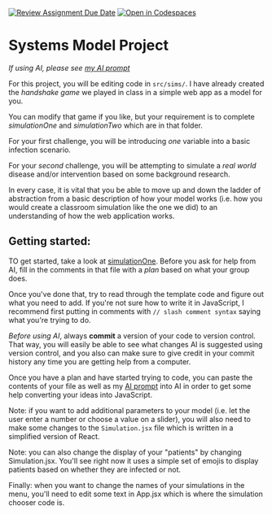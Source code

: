 [![Review Assignment Due Date](https://classroom.github.com/assets/deadline-readme-button-22041afd0340ce965d47ae6ef1cefeee28c7c493a6346c4f15d667ab976d596c.svg)](https://classroom.github.com/a/WLEqCXhW)
[![Open in Codespaces](https://classroom.github.com/assets/launch-codespace-2972f46106e565e64193e422d61a12cf1da4916b45550586e14ef0a7c637dd04.svg)](https://classroom.github.com/open-in-codespaces?assignment_repo_id=18394786)
# Systems Model Project

_If using AI, please see [my AI prompt](./src/sims/ai-prompt.md)_

For this project, you will be editing code in `src/sims/`. I have already created the _handshake game_ we played in class in a simple web app as a model for you.

You can modify that game if you like, but your requirement is to complete _simulationOne_ and _simulationTwo_ which are in that folder.

For your first challenge, you will be introducing _one_ variable into a basic
infection scenario.

For your _second_ challenge, you will be attempting to simulate a _real world_ disease and/or intervention based on some background research.

In every case, it is vital that you be able to move up and down the ladder of abstraction from a basic description of how your model works (i.e. how you would create a classroom simulation like the one we did) to an understanding of how the
web application works.

## Getting started:

TO get started, take a look at [simulationOne](./src/sims/simulationOne/diseaseModel.js). Before you ask for help from AI, fill in the comments in that file with a _plan_ based on what your group does.

Once you've done that, try to read through the template code and figure out what
you need to add. If you're not sure how to write it in JavaScript, I recommend first
putting in comments with `// slash comment syntax` saying what you're trying to do.

_Before using AI_, always **commit** a version of your code to version control. That way, you will easily be able to see what changes AI is suggested using version control, and you also can make sure to give credit in your commit history any time you are getting help from a computer.

Once you have a plan and have started trying to code, you can paste the contents of your file as well as my [AI prompt](./src/sims/ai-prompt.md) into AI in order to get some help converting your ideas into JavaScript.

Note: if you want to add additional parameters to your model (i.e. let the user enter a number or choose a value on a slider), you will also need to make some changes to the `Simulation.jsx` file which is written in a simplified version of
React.

Note: you can also change the display of your "patients" by changing Simulation.jsx. You'll see right now it uses a simple set of emojis to display patients based
on whether they are infected or not.

Finally: when you want to change the names of your simulations in the menu, you'll
need to edit some text in App.jsx which is where the simulation chooser code is.
